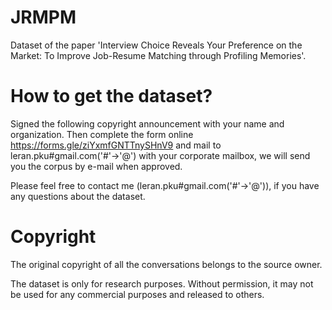 # JRMPM
Dataset of the paper 'Interview Choice Reveals Your Preference on the Market: To Improve Job-Resume Matching through Profiling Memories'.

# How to get the dataset?
Signed the following copyright announcement with your name and organization. Then complete the form online https://forms.gle/ziYxmfGNTTnySHnV9 and mail to leran.pku#gmail.com('#'->'@') with your corporate mailbox, we will send you the corpus by e-mail when approved.

Please feel free to contact me (leran.pku#gmail.com('#'->'@')), if you have any questions about the dataset.

# Copyright 
The original copyright of all the conversations belongs to the source owner.

The dataset is only for research purposes. Without permission, it may not be used for any commercial purposes and released to others.
